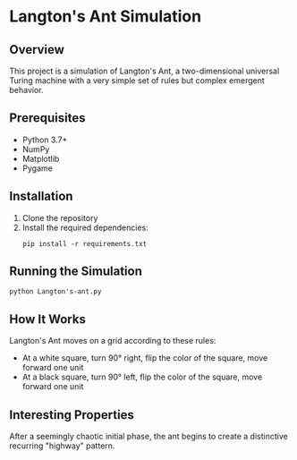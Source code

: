 # Langton's Ant Simulation

## Overview
This project is a simulation of Langton's Ant, a two-dimensional universal Turing machine with a very simple set of rules but complex emergent behavior.

## Prerequisites
- Python 3.7+
- NumPy
- Matplotlib
- Pygame

## Installation
1. Clone the repository
2. Install the required dependencies:
   ```
   pip install -r requirements.txt
   ```

## Running the Simulation
```
python Langton's-ant.py
```

## How It Works
Langton's Ant moves on a grid according to these rules:
- At a white square, turn 90° right, flip the color of the square, move forward one unit
- At a black square, turn 90° left, flip the color of the square, move forward one unit

## Interesting Properties
After a seemingly chaotic initial phase, the ant begins to create a distinctive recurring "highway" pattern.
